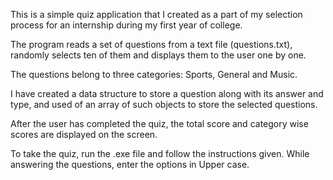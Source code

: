 This is a simple quiz application that I created as a part of my selection process for an internship during my first year of college.

The program reads a set of questions from a text file (questions.txt), randomly selects ten of them and displays them to the user one by one.

The questions belong to three categories: Sports, General and Music.

I have created a data structure to store a question along with its answer and type, and used of an array of such objects to store the selected questions.

After the user has completed the quiz, the total score and category wise scores are displayed on the screen.

To take the quiz, run the .exe file and follow the instructions given.
While answering the questions, enter the options in Upper case.

